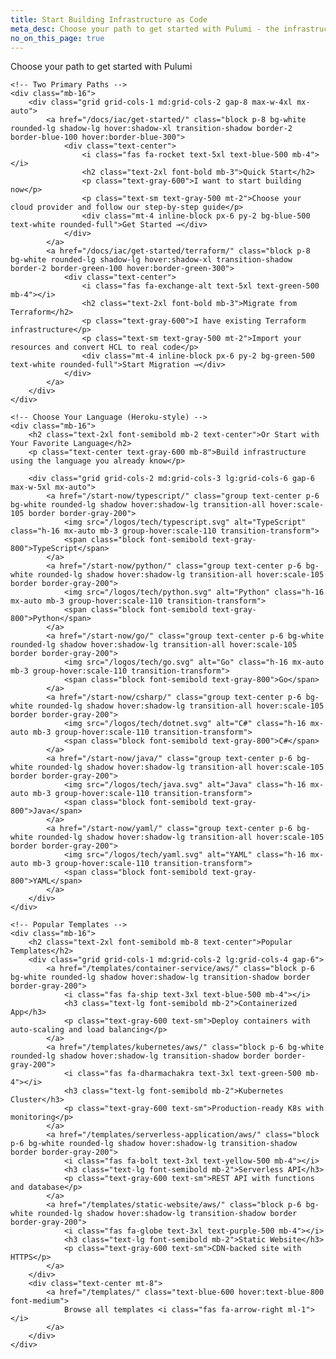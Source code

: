 ```yaml
---
title: Start Building Infrastructure as Code
meta_desc: Choose your path to get started with Pulumi - the infrastructure as code platform using familiar programming languages
no_on_this_page: true
---
```


<div class="container mx-auto px-6 py-12">
    <div class="text-center mb-12">
        <p class="text-xl text-gray-600">Choose your path to get started with Pulumi</p>
    </div>

    <!-- Two Primary Paths -->
    <div class="mb-16">
        <div class="grid grid-cols-1 md:grid-cols-2 gap-8 max-w-4xl mx-auto">
            <a href="/docs/iac/get-started/" class="block p-8 bg-white rounded-lg shadow-lg hover:shadow-xl transition-shadow border-2 border-blue-100 hover:border-blue-300">
                <div class="text-center">
                    <i class="fas fa-rocket text-5xl text-blue-500 mb-4"></i>
                    <h2 class="text-2xl font-bold mb-3">Quick Start</h2>
                    <p class="text-gray-600">I want to start building now</p>
                    <p class="text-sm text-gray-500 mt-2">Choose your cloud provider and follow our step-by-step guide</p>
                    <div class="mt-4 inline-block px-6 py-2 bg-blue-500 text-white rounded-full">Get Started →</div>
                </div>
            </a>
            <a href="/docs/iac/get-started/terraform/" class="block p-8 bg-white rounded-lg shadow-lg hover:shadow-xl transition-shadow border-2 border-green-100 hover:border-green-300">
                <div class="text-center">
                    <i class="fas fa-exchange-alt text-5xl text-green-500 mb-4"></i>
                    <h2 class="text-2xl font-bold mb-3">Migrate from Terraform</h2>
                    <p class="text-gray-600">I have existing Terraform infrastructure</p>
                    <p class="text-sm text-gray-500 mt-2">Import your resources and convert HCL to real code</p>
                    <div class="mt-4 inline-block px-6 py-2 bg-green-500 text-white rounded-full">Start Migration →</div>
                </div>
            </a>
        </div>
    </div>

    <!-- Choose Your Language (Heroku-style) -->
    <div class="mb-16">
        <h2 class="text-2xl font-semibold mb-2 text-center">Or Start with Your Favorite Language</h2>
        <p class="text-center text-gray-600 mb-8">Build infrastructure using the language you already know</p>
        
        <div class="grid grid-cols-2 md:grid-cols-3 lg:grid-cols-6 gap-6 max-w-5xl mx-auto">
            <a href="/start-now/typescript/" class="group text-center p-6 bg-white rounded-lg shadow hover:shadow-lg transition-all hover:scale-105 border border-gray-200">
                <img src="/logos/tech/typescript.svg" alt="TypeScript" class="h-16 mx-auto mb-3 group-hover:scale-110 transition-transform">
                <span class="block font-semibold text-gray-800">TypeScript</span>
            </a>
            <a href="/start-now/python/" class="group text-center p-6 bg-white rounded-lg shadow hover:shadow-lg transition-all hover:scale-105 border border-gray-200">
                <img src="/logos/tech/python.svg" alt="Python" class="h-16 mx-auto mb-3 group-hover:scale-110 transition-transform">
                <span class="block font-semibold text-gray-800">Python</span>
            </a>
            <a href="/start-now/go/" class="group text-center p-6 bg-white rounded-lg shadow hover:shadow-lg transition-all hover:scale-105 border border-gray-200">
                <img src="/logos/tech/go.svg" alt="Go" class="h-16 mx-auto mb-3 group-hover:scale-110 transition-transform">
                <span class="block font-semibold text-gray-800">Go</span>
            </a>
            <a href="/start-now/csharp/" class="group text-center p-6 bg-white rounded-lg shadow hover:shadow-lg transition-all hover:scale-105 border border-gray-200">
                <img src="/logos/tech/dotnet.svg" alt="C#" class="h-16 mx-auto mb-3 group-hover:scale-110 transition-transform">
                <span class="block font-semibold text-gray-800">C#</span>
            </a>
            <a href="/start-now/java/" class="group text-center p-6 bg-white rounded-lg shadow hover:shadow-lg transition-all hover:scale-105 border border-gray-200">
                <img src="/logos/tech/java.svg" alt="Java" class="h-16 mx-auto mb-3 group-hover:scale-110 transition-transform">
                <span class="block font-semibold text-gray-800">Java</span>
            </a>
            <a href="/start-now/yaml/" class="group text-center p-6 bg-white rounded-lg shadow hover:shadow-lg transition-all hover:scale-105 border border-gray-200">
                <img src="/logos/tech/yaml.svg" alt="YAML" class="h-16 mx-auto mb-3 group-hover:scale-110 transition-transform">
                <span class="block font-semibold text-gray-800">YAML</span>
            </a>
        </div>
    </div>

    <!-- Popular Templates -->
    <div class="mb-16">
        <h2 class="text-2xl font-semibold mb-8 text-center">Popular Templates</h2>
        <div class="grid grid-cols-1 md:grid-cols-2 lg:grid-cols-4 gap-6">
            <a href="/templates/container-service/aws/" class="block p-6 bg-white rounded-lg shadow hover:shadow-lg transition-shadow border border-gray-200">
                <i class="fas fa-ship text-3xl text-blue-500 mb-4"></i>
                <h3 class="text-lg font-semibold mb-2">Containerized App</h3>
                <p class="text-gray-600 text-sm">Deploy containers with auto-scaling and load balancing</p>
            </a>
            <a href="/templates/kubernetes/aws/" class="block p-6 bg-white rounded-lg shadow hover:shadow-lg transition-shadow border border-gray-200">
                <i class="fas fa-dharmachakra text-3xl text-green-500 mb-4"></i>
                <h3 class="text-lg font-semibold mb-2">Kubernetes Cluster</h3>
                <p class="text-gray-600 text-sm">Production-ready K8s with monitoring</p>
            </a>
            <a href="/templates/serverless-application/aws/" class="block p-6 bg-white rounded-lg shadow hover:shadow-lg transition-shadow border border-gray-200">
                <i class="fas fa-bolt text-3xl text-yellow-500 mb-4"></i>
                <h3 class="text-lg font-semibold mb-2">Serverless API</h3>
                <p class="text-gray-600 text-sm">REST API with functions and database</p>
            </a>
            <a href="/templates/static-website/aws/" class="block p-6 bg-white rounded-lg shadow hover:shadow-lg transition-shadow border border-gray-200">
                <i class="fas fa-globe text-3xl text-purple-500 mb-4"></i>
                <h3 class="text-lg font-semibold mb-2">Static Website</h3>
                <p class="text-gray-600 text-sm">CDN-backed site with HTTPS</p>
            </a>
        </div>
        <div class="text-center mt-8">
            <a href="/templates/" class="text-blue-600 hover:text-blue-800 font-medium">
                Browse all templates <i class="fas fa-arrow-right ml-1"></i>
            </a>
        </div>
    </div>
</div>

